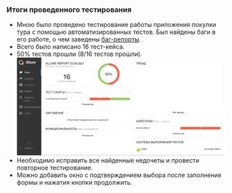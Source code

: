 ### Итоги проведенного тестирования

* Мною было проведено тестирование работы приложения покупки 
тура с помощью автоматизированных тестов. Был найдены баги в его 
  работе, о чем заведены 
[баг-репорты](https://github.com/Orlov-D/qa-diplom-All_in_one/issues).
* Всего было написано 16 тест-кейса.
* 50% тестов прошли (8/16 тестов прошли).
  ![img_1.png](img_1.png)
* Необходимо исправить все найденные недочеты и провести повторное тестирование.
* Можно добавить окно с подтверждением выбора после заполнения 
  формы и нажатия кнопки продолжить.